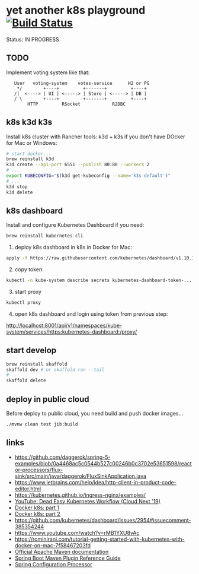 # yet another k8s playground [![Build Status](https://travis-ci.org/daggerok/survey.svg?branch=master)](https://travis-ci.org/daggerok/survey)

Status: IN PROGRESS

## TODO

Implement voting system like that:

```
   User   voting-system    votes-service      H2 or PG
    */        +----+         +-------+         +----+
   /|  <----> | UI | <-----> | Store | <-----> | DB |
   / \        +----+         +-------+         +----+
        HTTP         RSocket            R2DBC
```

## k8s k3d k3s

Install k8s cluster with Rancher tools: k3d + k3s if you don't have DOcker for Mac or Windows:

```bash
# start docker...
brew reinstall k3d
k3d create --api-port 6551 --publish 80:80 --workers 2
# ...
export KUBECONFIG="$(k3d get-kubeconfig --name='k3s-default')"
# ...
k3d stop
k3d delete
```

## k8s dashboard

Install and configure Kubernetes Dashboard if you need:

```bash
brew reinstall kubernetes-cli
```

1. deploy k8s dashboard in k8s in Docker for Mac:

```bash
apply -f https://raw.githubusercontent.com/kubernetes/dashboard/v1.10.1/src/deploy/recommended/kubernetes-dashboard.yaml
```

2. copy token:

```bash
kubectl -n kube-system describe secrets kubernetes-dashboard-token-... | grep 'token:' | awk '{print $2}'
```

3. start proxy

```bash
kubectl proxy
```

4. open k8s dashboard and login using token from previous step:

[http://localhost:8001/api/v1/namespaces/kube-system/services/https:kubernetes-dashboard:/proxy/](http://localhost:8001/api/v1/namespaces/kube-system/services/https:kubernetes-dashboard:/proxy/)

## start develop

```bash
brew reinstall skaffold
skaffold dev # or skaffold run --tail
# ...
skaffold delete
```

## deploy in public cloud

Before deploy to public cloud, you need build and push docker images...

```bash
./mvnw clean test jib:build
```

## links

* https://github.com/daggerok/spring-5-examples/blob/0a4468ac5c0544b527c00246b0c3702e53651598/reactor-processors/flux-sink/src/main/java/daggerok/FluxSinkApplication.java
* https://www.jetbrains.com/help/idea/http-client-in-product-code-editor.html
* https://kubernetes.github.io/ingress-nginx/examples/
* [YouTube: Dead Easy Kubernetes Workflow (Cloud Next '19)](https://www.youtube.com/watch?v=62GLbBDLiPE)
* [Docker k8s: part 1](https://www.docker.com/blog/designing-your-first-app-kubernetes-overview/)
* [Docker k8s: part 2](https://www.docker.com/blog/designing-your-first-application-kubernetes-processes-part2/)
* https://github.com/kubernetes/dashboard/issues/2954#issuecomment-385354244
* https://www.youtube.com/watch?v=rMB1YXU8vAc
* https://rominirani.com/tutorial-getting-started-with-kubernetes-with-docker-on-mac-7f58467203fd
* [Official Apache Maven documentation](https://maven.apache.org/guides/index.html)
* [Spring Boot Maven Plugin Reference Guide](https://docs.spring.io/spring-boot/docs/2.2.1.RELEASE/maven-plugin/)
* [Spring Configuration Processor](https://docs.spring.io/spring-boot/docs/2.2.1.RELEASE/reference/htmlsingle/#configuration-metadata-annotation-processor)
